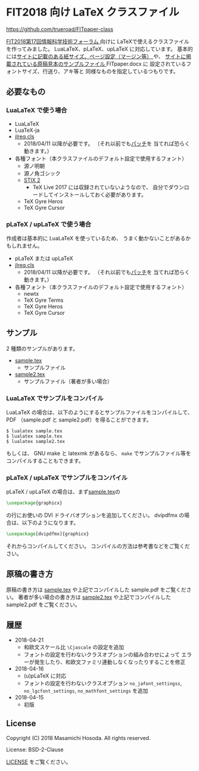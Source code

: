 <!-- -*- coding: utf-8 -*- -->
# FIT2018 向け LaTeX クラスファイル

[https://github.com/trueroad/FITpaper-class
](https://github.com/trueroad/FITpaper-class)

[FIT2018第17回情報科学技術フォーラム
](https://www.ipsj.or.jp/event/fit/fit2018/index.html)向けに
LaTeXで使えるクラスファイルを作ってみました。
LuaLaTeX、pLaTeX、upLaTeX に対応しています。
基本的には[サイトに記載のある紙サイズ、ページ設定（マージン等）
](https://www.ipsj.or.jp/event/fit/fit2018/paper_require.html#sak)や、
[サイトに掲載されている原稿見本のサンプルファイル
](https://www.ipsj.or.jp/event/fit/fit2018/paper_require.html#miho)
FITpaper.docx に
設定されているフォントサイズ、行送り、アキ等と
同様なものを指定しているつもりです。

## 必要なもの

### LuaLaTeX で使う場合

* LuaLaTeX
* LuaTeX-ja
* [jlreq.cls](https://github.com/abenori/jlreq)
    + 2018/04/11 以降が必要です。
    （それ以前でも[パッチ](https://github.com/abenori/jlreq/pull/25)を
    当てれば恐らく動きます。）
* 各種フォント（本クラスファイルのデフォルト設定で使用するフォント）
    + 源ノ明朝
    + 源ノ角ゴシック
    + [STIX 2](http://www.stixfonts.org/)
        - TeX Live 2017 には収録されていないようなので、
        自分でダウンロードしてインストールしておく必要があります。
    + TeX Gyre Heros
    + TeX Gyre Cursor

### pLaTeX / upLaTeX で使う場合

作成者は基本的に LuaLaTeX を使っているため、
うまく動かないことがあるかもしれません。

* pLaTeX または upLaTeX
* [jlreq.cls](https://github.com/abenori/jlreq)
    + 2018/04/11 以降が必要です。
    （それ以前でも[パッチ](https://github.com/abenori/jlreq/pull/25)を
    当てれば恐らく動きます。）
* 各種フォント（本クラスファイルのデフォルト設定で使用するフォント）
    + newtx
    + TeX Gyre Terms
    + TeX Gyre Heros
    + TeX Gyre Cursor

## サンプル

2 種類のサンプルがあります。

* [sample.tex](./sample.tex)
    + サンプルファイル
* [sample2.tex](./sample2.tex)
    + サンプルファイル（著者が多い場合）

### LuaLaTeX でサンプルをコンパイル

LuaLaTeX の場合は、以下のようにするとサンプルファイルをコンパイルして、
PDF （sample.pdf と sample2.pdf）を得ることができます。

```
$ lualatex sample.tex
$ lualatex sample.tex
$ lualatex sample2.tex
```

もしくは、 GNU make と latexmk があるなら、
`make` でサンプルファイル等をコンパイルすることもできます。

### pLaTeX / upLaTeX でサンプルをコンパイル

pLaTeX / upLaTeX の場合は、まず[sample.tex](./sample.tex)の

```tex
\usepackage{graphicx}
```

の行にお使いの DVI ドライバオプションを追加してください。
dvipdfmx の場合は、以下のようになります。

```tex
\usepackage[dvipdfmx]{graphicx}
```

それからコンパイルしてください。
コンパイルの方法は参考書などをご覧ください。

## 原稿の書き方

原稿の書き方は
[sample.tex](./sample.tex) や上記でコンパイルした sample.pdf
をご覧ください。
著者が多い場合の書き方は
[sample2.tex](./sample2.tex) や上記でコンパイルした sample2.pdf
をご覧ください。

## 履歴

* 2018-04-21
    + 和欧文スケール比 `\Cjascale` の設定を追加
    + フォントの設定を行わないクラスオプションの組み合わせによって
	エラーが発生したり、和欧文ファミリ連動しなくなったりすることを修正
* 2018-04-16
    + (u)pLaTeX に対応
	+ フォントの設定を行わないクラスオプション
	`no_jafont_settingss`, `no_lgcfont_settings`, `no_mathfont_settings`
	を追加
* 2018-04-15
    + 初版

## License

Copyright (C) 2018 Masamichi Hosoda. All rights reserved.

License: BSD-2-Clause

[LICENSE](./LICENSE) をご覧ください。
